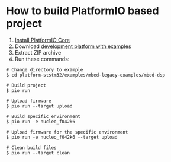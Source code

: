 How to build PlatformIO based project
=====================================

1. [Install PlatformIO Core](http://docs.platformio.org/page/core.html)
2. Download [development platform with examples](https://github.com/platformio/platform-ststm32/archive/develop.zip)
3. Extract ZIP archive
4. Run these commands:

```shell
# Change directory to example
$ cd platform-ststm32/examples/mbed-legacy-examples/mbed-dsp

# Build project
$ pio run

# Upload firmware
$ pio run --target upload

# Build specific environment
$ pio run -e nucleo_f042k6

# Upload firmware for the specific environment
$ pio run -e nucleo_f042k6 --target upload

# Clean build files
$ pio run --target clean
```
